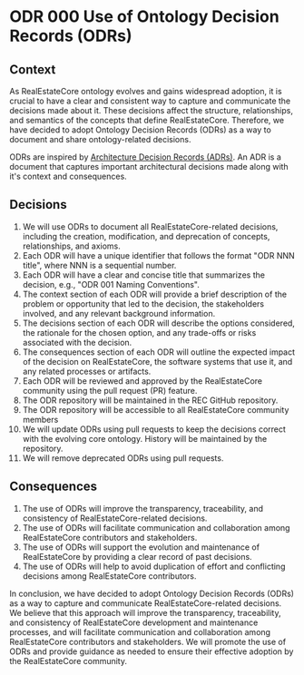 # ODR 000 Use of Ontology Decision Records (ODRs)

## Context

As RealEstateCore ontology evolves and gains widespread adoption, it is crucial to have a clear and consistent way to capture and communicate the decisions made about it. These decisions affect the structure, relationships, and semantics of the concepts that define RealEstateCore. Therefore, we have decided to adopt Ontology Decision Records (ODRs) as a way to document and share ontology-related decisions.

ODRs are inspired by [Architecture Decision Records (ADRs)](https://github.com/joelparkerhenderson/architecture-decision-record). An ADR is a document that captures important architectural decisions made along with it's context and consequences.

## Decisions

1. We will use ODRs to document all RealEstateCore-related decisions, including the creation, modification, and deprecation of concepts, relationships, and axioms.
1. Each ODR will have a unique identifier that follows the format "ODR NNN title", where NNN is a sequential number.
1. Each ODR will have a clear and concise title that summarizes the decision, e.g., "ODR 001 Naming Conventions".
1. The context section of each ODR will provide a brief description of the problem or opportunity that led to the decision, the stakeholders involved, and any relevant background information.
1. The decisions section of each ODR will describe the options considered, the rationale for the chosen option, and any trade-offs or risks associated with the decision.
1. The consequences section of each ODR will outline the expected impact of the decision on RealEstateCore, the software systems that use it, and any related processes or artifacts.
1. Each ODR will be reviewed and approved by the RealEstateCore community using the pull request (PR) feature.
1. The ODR repository will be maintained in the REC GitHub repository.
1. The ODR repository will be accessible to all RealEstateCore community members
1. We will update ODRs using pull requests to keep the decisions correct with the evolving core ontology. History will be maintained by the repository.
1. We will remove deprecated ODRs using pull requests.

## Consequences

1. The use of ODRs will improve the transparency, traceability, and consistency of RealEstateCore-related decisions.
1. The use of ODRs will facilitate communication and collaboration among RealEstateCore contributors and stakeholders.
1. The use of ODRs will support the evolution and maintenance of RealEstateCore by providing a clear record of past decisions.
1. The use of ODRs will help to avoid duplication of effort and conflicting decisions among RealEstateCore contributors.

In conclusion, we have decided to adopt Ontology Decision Records (ODRs) as a way to capture and communicate RealEstateCore-related decisions. We believe that this approach will improve the transparency, traceability, and consistency of RealEstateCore development and maintenance processes, and will facilitate communication and collaboration among RealEstateCore contributors and stakeholders. We will promote the use of ODRs and provide guidance as needed to ensure their effective adoption by the RealEstateCore community.